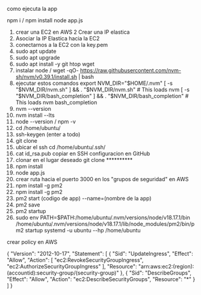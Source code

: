 como ejecuta la app

npm i / npm install
node app.js

1. crear una EC2 en AWS
   2 Crear una IP elastica
2. Asociar la IP Elastica hacia la EC2
3. conectarnos a la EC2 con la key.pem
4. sudo apt update
5. sudo apt upgrade
6. sudo apt install -y git htop wget
7. instalar node / wget -qO- https://raw.githubusercontent.com/nvm-sh/nvm/v0.39.1/install.sh | bash
8. ejecutar estos comandos
   export NVM_DIR="$HOME/.nvm"
   [ -s "$NVM_DIR/nvm.sh" ] && \. "$NVM_DIR/nvm.sh"  # This loads nvm
   [ -s "$NVM_DIR/bash_completion" ] && \. "$NVM_DIR/bash_completion"  # This loads nvm bash_completion
9. nvm --version
10. nvm install --lts
11. node --version / npm -v
12. cd /home/ubuntu/
13. ssh-keygen  (enter a todo)
14. git clone
15. ubicar el ssh cd /home/ubuntu/.ssh/
16. cat id_rsa.pub  copiar en SSH configuracion en GitHub
17. clonar en el lugar deseado
    git clone **********
18. npm install
19. node app.js
20. crear ruta hacia el puerto 3000 en los "grupos de seguridad" en AWS
21. npm install -g pm2
22. npm install -g pm2
23. pm2 start (codigo de app) --name=(nombre de la app)
24. pm2 save
25. pm2 startup
26. sudo env PATH=$PATH:/home/ubuntu/.nvm/versions/node/v18.17.1/bin /home/ubuntu/.nvm/versions/node/v18.17.1/lib/node_modules/pm2/bin/pm2 startup systemd -u ubuntu --hp /home/ubuntu

crear policy en AWS

{
    "Version": "2012-10-17",
    "Statement": [
        {
            "Sid": "UpdateIngress",
            "Effect": "Allow",
            "Action": [
                "ec2:RevokeSecurityGroupIngress",
                "ec2:AuthorizeSecurityGroupIngress"
            ],
            "Resource": "arn:aws:ec2:(region):(accountid):security-group/(security-group)"
        },
        {
            "Sid": "DescribeGroups",
            "Effect": "Allow",
            "Action": "ec2:DescribeSecurityGroups",
            "Resource": "*"
        }
    ]
}
